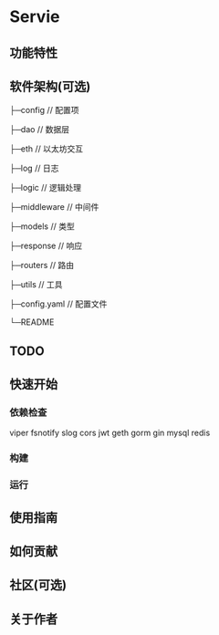 # Servie
<!-- 写一段简短的话描述项目 -->
## 功能特性
<!-- 描述该项目的核心功能点 -->

## 软件架构(可选)
<!-- 可以描述下项目的架构 -->
├─config        // 配置项

├─dao           // 数据层

├─eth           // 以太坊交互

├─log           // 日志

├─logic         // 逻辑处理

├─middleware    // 中间件 

├─models        // 类型

├─response      // 响应

├─routers       // 路由

├─utils         // 工具

├─config.yaml   // 配置文件

└─README   

## TODO

## 快速开始
### 依赖检查
<!-- 描述该项目的依赖，比如依赖的包、工具或者其他任何依赖项 -->
viper
fsnotify
slog
cors
jwt
geth
gorm
gin
mysql
redis
### 构建
<!-- 描述如何构建该项目 -->
### 运行
<!-- 描述如何运行该项目 -->
## 使用指南
<!-- 描述如何使用该项目 -->
## 如何贡献
<!-- 告诉其他开发者如果给该项目贡献源码 -->
## 社区(可选)
<!-- 如果有需要可以介绍一些社区相关的内容 -->
## 关于作者

